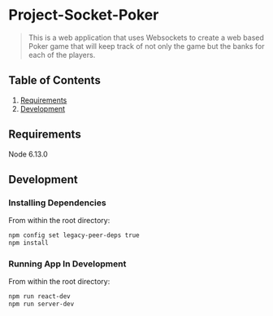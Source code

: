 # Project-Socket-Poker

> This is a web application that uses Websockets to create a web based Poker game that will keep track of not only the game but the banks for each of the players.

## Table of Contents

1. [Requirements](#requirements)
1. [Development](#development)

## Requirements

Node 6.13.0

## Development

### Installing Dependencies

From within the root directory:

```sh
npm config set legacy-peer-deps true
npm install
```

### Running App In Development

From within the root directory:

```sh
npm run react-dev
npm run server-dev
